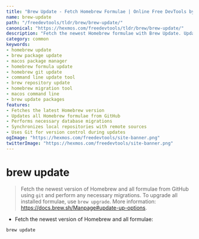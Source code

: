 ```yaml
---
title: "Brew Update - Fetch Homebrew Formulae | Online Free DevTools by Hexmos"
name: brew-update
path: "/freedevtools/tldr/brew/brew-update/"
canonical: "https://hexmos.com/freedevtools/tldr/brew/brew-update/"
description: "Fetch the newest Homebrew formulae with Brew Update. Update local package repositories from GitHub and perform necessary migrations. Free online tool, no registration required."
category: common
keywords:
- homebrew update
- brew package update
- macos package manager
- homebrew formula update
- homebrew git update
- command line update tool
- brew repository update
- homebrew migration tool
- macos command line
- brew update packages
features:
- Fetches the latest Homebrew version
- Updates all Homebrew formulae from GitHub
- Performs necessary database migrations
- Synchronizes local repositories with remote sources
- Uses Git for version control during updates
ogImage: "https://hexmos.com/freedevtools/site-banner.png"
twitterImage: "https://hexmos.com/freedevtools/site-banner.png"
---
```


# brew update

> Fetch the newest version of Homebrew and all formulae from GitHub using `git` and perform any necessary migrations.
> To upgrade all installed formulae, use `brew upgrade`.
> More information: <https://docs.brew.sh/Manpage#update-up-options>.

- Fetch the newest version of Homebrew and all formulae:

`brew update`
